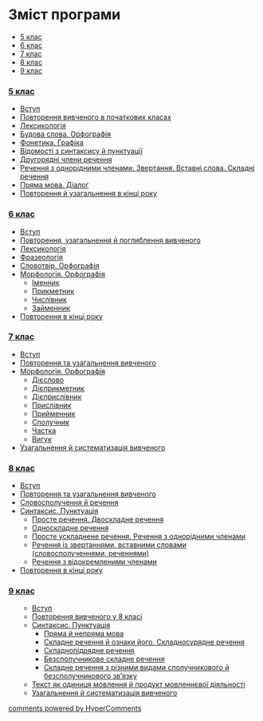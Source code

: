 <div id="hypercomments_widget" class="js-hypercomments-widget invisible"></div>

# Зміст програми

<div>
  <!-- Nav tabs -->
  <ul class="nav nav-tabs" role="tablist">
    <li role="presentation" class="active"><a href="#home" aria-controls="home" role="tab" data-toggle="tab">5 клас</a></li>
    <li role="presentation"><a href="#menu1" aria-controls="menu1" role="tab" data-toggle="tab">6 клас</a></li>
    <li role="presentation"><a href="#menu2" aria-controls="menu2" role="tab" data-toggle="tab">7 клас</a></li>
    <li role="presentation"><a href="#menu3" aria-controls="menu3" role="tab" data-toggle="tab">8 клас</a></li>
    <li role="presentation"><a href="#menu4" aria-controls="menu4" role="tab" data-toggle="tab">9 клас</a></li>
  </ul>
  <!-- Tab panes -->
  <div class="tab-content">
    <div role="tabpanel" class="tab-pane active" id="home"><h3><a href="/1/5_klas.html">5 клас</a></h3>
      <ul type="disc">
      <li><a href="1/vstup.md">Вступ</a></li>
      <li><a href="1/povtorennya_vivkhenogo_v_pokhatkovych_klasah.md">Повторення вивченого в початкових класах</a></li>
      <li><a href="1/leksikologiya.md">Лексикологія</a></li>
      <li><a href="1/budova_slova_orfografiya.md">Будова слова. Орфографія</a></li>
      <li><a href="1/fonetyka_graphyka.md">Фонетика. Графіка</a></li>
      <li><a href="1/vidomosti_z_syntaksysu_ta_punktuaciy.md">Відомості  з синтаксису й пунктуації</a></li>
      <li><a href="1/drugoryadny_chleny_rechennya.md">Другорядні члени речення</a></li>
      <li><a href="1/rechennya_z_odnoridnymy_chlenamy_zvertannya_vstavny_slova_skladny_rechennya.md">Речення з однорідними членами. Звертання. Вставні слова. Складні речення</a></li>
      <li><a href="1/pryama_mova_dialog.md">Пряма мова. Діалог</a></li>
      <li><a href="1/povtorennya_ta_uzagalnennya_v_kinci_roku.md">Повторення й узагальнення в кінці року</a></li>
      </ul>
    </div>
  <div role="tabpanel" class="tab-pane" id="menu1"><h3><a href="/2/6_klas.html">6 клас</a></h3>
    <ul type="disc">
      <li><a href="2/vstup.md">Вступ</a></li>
      <li><a href="2/povtorennya_vivkhenogo_v_pokhatkovych_klasah.md">Повторення, узагальнення й поглиблення вивченого</a></li>
      <li><a href="2/leksikologiya.md">Лексикологія</a></li>
      <li><a href="2/frazeologiya.md">Фразеологія</a></li>
      <li><a href="2/slovotvir_orfografiya.md">Словотвір. Орфографія</a></li>
      <li><a href="2/morfologyua_orfografiya.md">Морфологія. Орфографія</a>
      <ul>
      <li><a href="2/imennyk.md">Іменник</a></li>
      <li><a href="2/prikmetnyk.md">Прикметник</a></li>
      <li><a href="2/chyslivnyk.md">Числівник</a></li>
      <li><a href="2/zaymennyk.md">Займенник</a></li>
      </ul>
      </li>
      <li><a href="2/povtorennya_ta_uzagalnennya_v_kinci_roku.md">Повторення в кінці року</a></li>
    </ul>
  </div>
  <div role="tabpanel" class="tab-pane" id="menu2"><h3><a href="/3/7_klas.html">7 клас</a></h3>
    <ul type="disc">
      <li><a href="3/vstup.md">Вступ</a></li>
      <li><a href="3/povtorennya_vivkhenogo_v_pokhatkovych_klasah.md">Повторення та узагальнення вивченого</a></li>
      <li><a href="3/morfologyua_orfografiya.md">Морфологія. Орфографія</a>
      <ul>
      <li><a href="3/dieslovo.md">Дієслово</a></li>
      <li><a href="3/dieprikmetnyk.md">Дієприкметник</a></li>
      <li><a href="3/dieprislivnyk.md">Дієприслівник</a></li>
      <li><a href="3/prislivnyk.md">Прислівник</a></li>
      <li><a href="3/pryumennyk.md">Прийменник</a></li>
      <li><a href="3/spoluchnik.md">Сполучник</a></li>
      <li><a href="3/chastka.md">Частка</a></li>
      <li><a href="3/vuguk.md">Вигук</a></li>
      </ul>
      </li>
      <li><a href="3/povtorennya_ta_uzagalnennya_v_kinci_roku.md">Узагальнення й систематизація вивченого</a></li>
    </ul>
  </div>
  <div role="tabpanel" class="tab-pane" id="menu3"><h3><a href="/4/8_klas.html">8 клас</a></h3>
    <ul type="disc">
      <li><a href="4/vstup.md">Вступ</a></li>
      <li><a href="4/povtorennya_vivkhenogo_v_pokhatkovych_klasah.md">Повторення та узагальнення вивченого</a></li>
      <li><a href="4/slovospoluchennya_rechennya.md">Словосполучення й речення</a></li>
      <li><a href="4/syntaksys_punktuaciya.md">Синтаксис. Пунктуація</a>
      <ul>
      <li><a href="4/proste_dvoskladne_rechennya.md">Просте речення. Двоскладне речення</a></li>
      <li><a href="4/odnoskladne_rechennya.md">Односкладне речення</a></li>
      <li><a href="4/proste_uskladnene_rechennya_odnoridni_chleny_rechennya.md">Просте ускладнене речення. Речення з однорідними членами</a></li>
      <li><a href="4/rechennya_iz_zvertennyamy_vstavnumy_slovamy.md">Речення із звертаннями, вставними словами (словосполученнями, реченнями)</a></li>
      <li><a href="4/rechennya_z_vidokremlenumy_chlenamy.md">Речення з відокремленими членами</a></li>
      </ul>
      </li>
      <li><a href="4/povtorennya_ta_uzagalnennya_v_kinci_roku.md">Повторення в кінці року</a></li>
    </ul>
  </div>
  <div role="tabpanel" class="tab-pane" id="menu4"><h3><a href="/5/9_klas.html">9 клас</a></h3>
    <ul type="disc">
      <ul>
        <li><a href="5/vstup.md">Вступ</a></li>
        <li><a href="5/povtorennya_vivkhenogo_v_pokhatkovych_klasah.md">Повторення вивченого у 8 класі</a></li>
        <li><a href="5/syntaksys_punktuaciya.md">Синтаксис. Пунктуація</a>
        <ul>
        <li><a href="5/pryama_ta_nepryama_mova.md">Пряма й  непряма мова</a></li>
        <li><a href="5/skladne_rechennya.md">Складне речення й ознаки його. Складносурядне речення</a></li>
        <li><a href="5/skladnopidryadne_rechennya.md">Складнопідрядне речення</a></li>
        <li><a href="5/bezspoluchnykove_skladne_rechennya.md">Безсполучникове складне речення</a></li>
        <li><a href="5/skladne_rechennya_z_riznymi_vydamy.md">Складне речення з різними видами сполучникового й безсполучникового зв’язку</a></li>
        </ul>
        </li>
        <li><a href="5/tekst.md">Текст як одиниця мовлення й продукт мовленнєвої діяльності</a></li>
        <li><a href="5/povtorennya_ta_uzagalnennya_v_kinci_roku.md">Узагальнення й  систематизація вивченого</a></li>
    </ul>
  </div>

<div class="js-hypercomments-container">
<a href="http://hypercomments.com" class="hc-link" title="comments widget">comments powered by HyperComments</a>
</div>